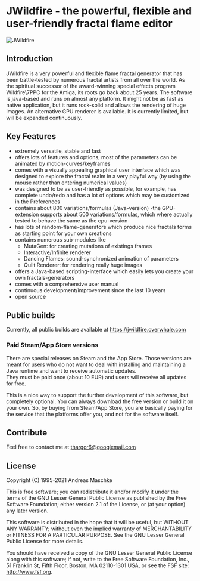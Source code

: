 # JWildfire - the powerful, flexible and user-friendly fractal flame editor
![JWildfire](JWildfire_1.jpg?raw=true)

## Introduction
JWildfire is a very powerful and flexible flame fractal generator that has been battle-tested by numerous fractal 
artists from all over the world. 
As the spiritual successor of the award-winning special effects program Wildfire\7PPC for the Amiga, 
its roots go back about 25 years.
The software is java-based and runs on almost any platform. It might not be as fast as native application,
but it runs rock-solid and allows the rendering of huge images.
An alternative GPU renderer is available. It is currently limited, but will be expanded continuously.

## Key Features
- extremely versatile, stable and fast 
- offers lots of features and options, most of the parameters can be animated by motion-curves/keyframes
- comes with a visually appealing graphical user interface which was designed to explore the fractal realm 
  in a very playful way (by using the mouse rather than entering numerical values)   
- was designed to be as user-friendly as possible, for example, has complete undo/redo and has a lot of options
  which may be customized in the Preferences
- contains about 800 variations/formulas (Java-version)
 -the GPU-extension supports about 500 variations/formulas, which where actually tested to behave the same as the 
  cpu-version
- has lots of random-flame-generators which produce nice fractals forms as starting point for your own creations
- contains numerous sub-modules like
  * MutaGen: for creating mutations of existings frames
  * Interactive/Infinite renderer
  * Dancing Flames: sound-synchronized animation of parameters
  * Quilt Renderer: for rendering really huge images  
- offers a Java-based scripting-interface which easily lets you create your own fractals-generators
- comes with a comprehensive user manual  
- continuous development/improvement since the last 10 years
- open source
 
## Public builds
Currently, all public builds are available at https://jwildfire.overwhale.com  

### Paid Steam/App Store versions
There are special releases on Steam and the App Store. Those versions are meant for users who do not want to deal
with installing and maintaining a Java runtime and want to receive automatic updates.  
They must be paid once (about 10 EUR) and users will receive all updates for free. 

This is a nice way to support the further development of this software, but completely optional.
You can always download the free version or build it on your own.
So, by buying from Steam/App Store, you are basically paying for the service that the platforms offer you, and not 
for the software itself.

## Contribute
Feel free to contact me at thargor6@googlemail.com

## License
Copyright (C) 1995-2021 Andreas Maschke

This is free software; you can redistribute it and/or modify it under the terms of the GNU Lesser 
General Public License as published by the Free Software Foundation; either version 2.1 of the 
License, or (at your option) any later version.
 
This software is distributed in the hope that it will be useful, but WITHOUT ANY WARRANTY; without 
even the implied warranty of MERCHANTABILITY or FITNESS FOR A PARTICULAR PURPOSE. See the GNU 
Lesser General Public License for more details.

You should have received a copy of the GNU Lesser General Public License along with this software; 
if not, write to the Free Software Foundation, Inc., 51 Franklin St, Fifth Floor, Boston, MA
02110-1301 USA, or see the FSF site: http://www.fsf.org.
